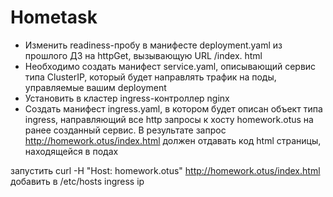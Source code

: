 # Hometask 

- Изменить readiness-пробу в манифесте deployment.yaml из
прошлого ДЗ на httpGet, вызывающую URL /index. html
- Необходимо создать манифест service.yaml, описывающий сервис
типа ClusterIP, который будет направлять трафик на поды,
управляемые вашим deployment
- Установить в кластер ingress-контроллер nginx
- Создать манифест ingress.yaml, в котором будет описан объект
типа ingress, направляющий все http запросы к хосту
homework.otus на ранее созданный сервис. В результате запрос
http://homework.otus/index.html должен отдавать код html
страницы, находящейся в подах

запустить curl -H "Host: homework.otus" http://homework.otus/index.html
добавить в /etc/hosts ingress ip

